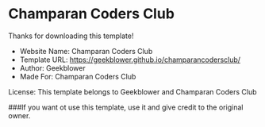 # Champaran Coders Club

Thanks for downloading this template!

  * Website Name: Champaran Coders Club
  * Template URL: https://geekblower.github.io/champarancodersclub/
  * Author: Geekblower
  * Made For: Champaran Coders Club

License: This template belongs to Geekblower and Champaran Coders Club


###If you want ot use this template, use it and give credit to the original owner.
